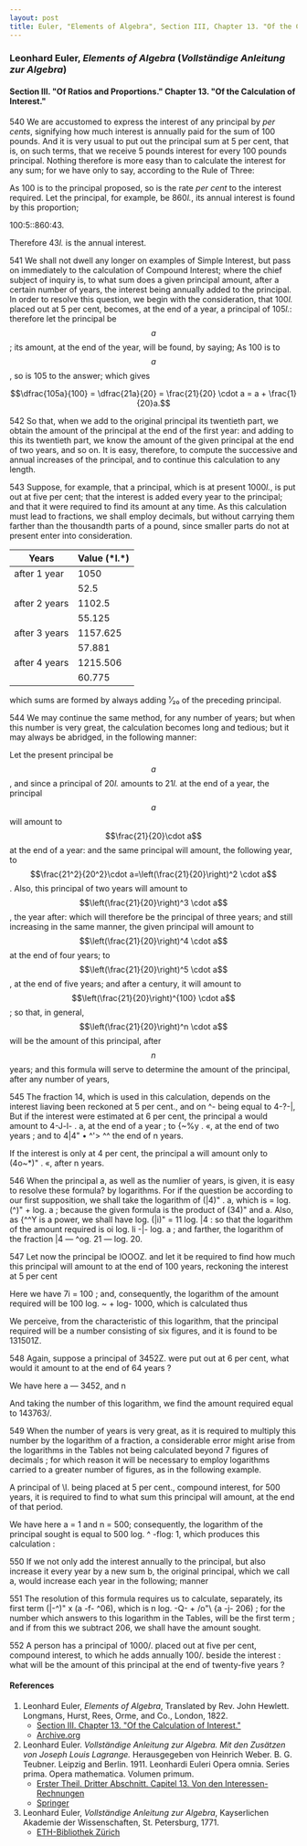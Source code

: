 ```yaml
---
layout: post
title: Euler, "Elements of Algebra", Section III, Chapter 13. "Of the Calculation of Interest."
---
```


### Leonhard Euler, *Elements of Algebra* (*Vollständige Anleitung zur Algebra*)

#### Section III. "Of Ratios and Proportions." Chapter 13. "Of the Calculation of Interest."

<span class="art">540</span> We are accustomed to express the interest of any
principal by *per cents*, signifying how much interest is annually paid for the sum of 100 pounds.
And it is very usual to put out the principal sum at 5 per cent, that is, on
such terms, that we receive 5 pounds interest for every 100
pounds principal. Nothing therefore is more easy than to
calculate the interest for any sum; for we have only to say,
according to the Rule of Three:

As 100 is to the principal proposed, so is the rate *per cent* to the interest required. Let the principal,
for example, be 860*l.*, its annual interest is found by this proportion;

100:5::860:43.

Therefore 43*l.* is the annual interest.

<span class="art">541</span> We shall not dwell any longer on examples of
Simple Interest, but pass on immediately to the calculation
of Compound Interest; where the chief subject of inquiry
is, to what sum does a given principal amount, after a
certain number of years, the interest being annually added
to the principal. In order to resolve this question, we begin
with the consideration, that 100*l.* placed out at 5 per cent,
becomes, at the end of a year, a principal of 105*l.*: therefore
let the principal be $$a$$; its amount, at the end of the year,
will be found, by saying; As 100 is to $$a$$, so is 105 to the
answer; which gives

$$\dfrac{105a}{100} = \dfrac{21a}{20} = \frac{21}{20} \cdot a = a + \frac{1}{20}a.$$

<span class="art">542</span> So that, when we add to the original principal its
twentieth part, we obtain the amount of the principal
at the end of the first year: and adding to this its twentieth
part, we know the amount of the given principal at the end
of two years, and so on. It is easy, therefore, to compute the
successive and annual increases of the principal, and to continue this calculation to any length.

<span class="art">543</span> Suppose, for example, that a principal, which is at
present 1000*l.*, is put out at five per cent; that the interest
is added every year to the principal; and that it were required to find its amount at any time. As this calculation
must lead to fractions, we shall employ decimals, but without carrying them farther than the thousandth parts of a
pound, since smaller parts do not at present enter into consideration.

<table>
<thead>
  <tr>
    <th>Years</th>
    <th>Value (*l.*)</th>
  </tr>
</thead>
<tbody>
  <tr>
    <td>after 1 year</td>
    <td>1050</td>
  </tr>
  <tr>
    <td></td>
    <td>52.5</td>
  </tr>
  <tr>
    <td>after 2 years</td>
    <td>1102.5</td>
  </tr>
  <tr>
    <td></td>
    <td>55.125</td>
  </tr>
  <tr>
    <td>after 3 years</td>
    <td>1157.625</td>
  </tr>
  <tr>
    <td></td>
    <td>57.881</td>
  </tr>
  <tr>
    <td>after 4 years</td>
    <td>1215.506</td>
  </tr>
  <tr>
    <td></td>
    <td>60.775</td>
  </tr>
</tbody>
</table>

which sums are formed by always adding ¹⁄₂₀ of the preceding principal.

<span class="art">544</span> We may continue the same method, for any number
of years; but when this number is very great, the calculation becomes long and tedious; but it may always be
abridged, in the following manner:

Let the present principal be $$a$$, and since a principal of
20*l.* amounts to 21*l.* at the end of a year, the principal $$a$$ will
amount to $$\frac{21}{20}\cdot a$$ at the end of a year: and the same principal
will amount, the following year, to $$\frac{21^2}{20^2}\cdot a=\left(\frac{21}{20}\right)^2 \cdot a$$.
Also, this principal of two years will amount to $$\left(\frac{21}{20}\right)^3 \cdot a$$, the
year after: which will therefore be the principal of three
years; and still increasing in the same manner, the given
principal will amount to $$\left(\frac{21}{20}\right)^4 \cdot a$$ at the end of four years;
to $$\left(\frac{21}{20}\right)^5 \cdot a$$, at the end of five years; and after a century,
it will amount to $$\left(\frac{21}{20}\right)^{100} \cdot a$$; so that, in general, $$\left(\frac{21}{20}\right)^n \cdot a$$
will be the amount of this principal, after $$n$$ years; and this
formula will serve to determine the amount of the principal,
after any number of years,
    
<span class="art">545</span> The fraction 14, which is used in this calculation,
depends on the interest liaving been reckoned at 5 per cent.,
and on ^\- being equal to 4-?-|, But if the interest were
estimated at 6 per cent, the principal a would amount to
4-J-l- . a, at the end of a year ; to {~%y . «, at the end of
two years ; and to 4|4" • ^'> ^^ the end of n years.
    
If the interest is only at 4 per cent, the principal a will
amount only to (4o~*)" . «, after n years.
    
<span class="art">546</span> When the principal a, as well as the numlier of
years, is given, it is easy to resolve these formula? by logarithms. For if the question be according to our first supposition, we shall take the logarithm of (|4)" . a, which is
= log. (^)" + log. a ; because the given formula is the
product of (34)" and a. Also, as {\^^Y is a power, we shall
have log. (|i)" = 11 log. |4 : so that the logarithm of the
amount required is oi log. li -|- log. a ; and farther, the
logarithm of the fraction |4 — ^og. 21 — log. 20.
    
<span class="art">547</span> Let now the principal be lOOOZ. and let it be required
to find how much this principal will amount to at the end of
100 years, reckoning the interest at 5 per cent
    
Here we have 7i = 100 ; and, consequently, the logarithm
of the amount required will be 100 log. \~ + log- 1000,
which is calculated thus
    
    
    
    
    
We perceive, from the characteristic of this logarithm,
that the principal required will be a number consisting of
six figures, and it is found to be 131501Z.
    
<span class="art">548</span> Again, suppose a principal of 3452Z. were put out at
6 per cent, what would it amount to at the end of 64
years ?
    
We have here a — 3452, and n
    
    
    
And taking the number of this logarithm, we find the
amount required equal to 143763/.

    
<span class="art">549</span> When the number of years is very great, as it is required to multiply this number by the logarithm of a fraction, a considerable error might arise from the logarithms in
the Tables not being calculated beyond 7 figures of decimals
;
for which reason it will be necessary to employ logarithms
carried to a greater number of figures, as in the following
example.
    
A principal of \l. being placed at 5 per cent., compound
interest, for 500 years, it is required to find to what sum this
principal will amount, at the end of that period.

    
We have here a = 1 and n = 500; consequently, the
logarithm of the principal sought is equal to 500 log. ^ -flog: 1, which produces this calculation :
    
<span class="art">550</span> If we not only add the interest annually to the principal, but also increase it every year by a new sum b, the
original principal, which we call a, would increase each year
in the following; manner
    

    
    
    
    
<span class="art">551</span> The resolution of this formula requires us to calculate, separately, its first term (|-^)" x (a -f- ^06), which is
n log. -Q- + /o"\ {a -j- 206) ; for the number which answers
to this logarithm in the Tables, will be the first term ; and
if from this we subtract 206, we shall have the amount
sought.
    
<span class="art">552</span> A person has a principal of 1000/. placed out at
five per cent, compound interest, to which he adds annually
100/. beside the interest : what will be the amount of this
principal at the end of twenty-five years ?


#### References

1. Leonhard Euler, *Elements of Algebra*, Translated by Rev. John Hewlett. Longmans, Hurst, Rees, Orme, and Co., London, 1822.
    - [Section III. Chapter 13. "Of the Calculation of Interest."](/assets/euler/en/III-13.pdf)
    - [Archive.org](https://archive.org/details/elementsofalgebr00euleuoft/)
2. Leonhard Euler. *Vollständige Anleitung zur Algebra. Mit den Zusätzen von Joseph Louis Lagrange.* Herausgegeben von Heinrich Weber. B. G. Teubner. Leipzig and Berlin. 1911. Leonhardi Euleri Opera omnia. Series prima. Opera mathematica. Volumen primum.
    - [Erster Theil. Dritter Abschnitt. Capitel 13. Von den Interessen-Rechnungen](/assets/euler/de/I-III-13.pdf)
    - [Springer](https://link.springer.com/book/9783764314002)
3. Leonhard Euler, *Vollständige Anleitung zur Algebra*, Kayserlichen Akademie der Wissenschaften, St. Petersburg, 1771.
    - [ETH-Bibliothek Zürich](https://doi.org/10.3931/e-rara-9093)